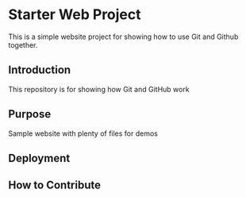 # Starter Web Project

This is a simple website project for 
showing how to use Git and Github together.

## Introduction
This repository is for showing how Git and GitHub work

## Purpose

Sample website with plenty of files for demos

## Deployment

## How to Contribute